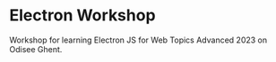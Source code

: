 # Electron Workshop

Workshop for learning Electron JS for Web Topics Advanced 2023 on Odisee Ghent.
